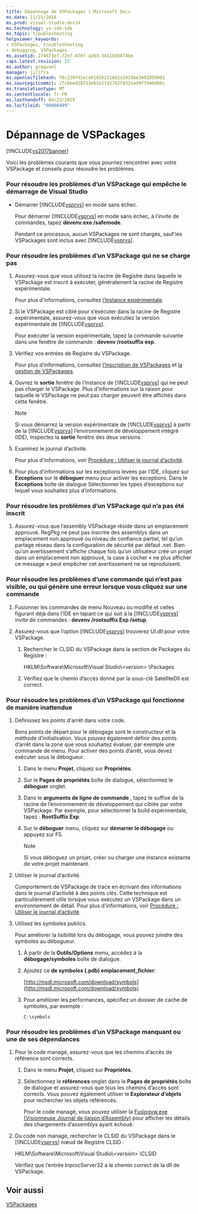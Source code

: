 ```yaml
---
title: Dépannage de VSPackages | Microsoft Docs
ms.date: 11/15/2016
ms.prod: visual-studio-dev14
ms.technology: vs-ide-sdk
ms.topic: troubleshooting
helpviewer_keywords:
- VSPackages, troubleshooting
- debugging, VSPackages
ms.assetid: 274673e7-72e7-476f-a263-3411b5b874be
caps.latest.revision: 23
ms.author: gregvanl
manager: jillfra
ms.openlocfilehash: f8c230fd2ecd9183b131662a1033be3402859001
ms.sourcegitcommit: 1fc6ee928733e61a1f42782f832ead9f7946d00c
ms.translationtype: MT
ms.contentlocale: fr-FR
ms.lasthandoff: 04/22/2019
ms.locfileid: "60060499"
---
```

# <a name="troubleshooting-vspackages"></a>Dépannage de VSPackages
[!INCLUDE[vs2017banner](../includes/vs2017banner.md)]

Voici les problèmes courants que vous pourriez rencontrer avec votre VSPackage et conseils pour résoudre les problèmes.  
  
### <a name="to-troubleshoot-a-vspackage-that-keeps-visual-studio-from-starting"></a>Pour résoudre les problèmes d’un VSPackage qui empêche le démarrage de Visual Studio  
  
- Démarrer [!INCLUDE[vsprvs](../includes/vsprvs-md.md)] en mode sans échec.  
  
     Pour démarrer [!INCLUDE[vsprvs](../includes/vsprvs-md.md)] en mode sans échec, à l’invite de commandes, tapez **devenv.exe /safemode**.  
  
     Pendant ce processus, aucun VSPackages ne sont chargés, sauf les VSPackages sont inclus avec [!INCLUDE[vsprvs](../includes/vsprvs-md.md)].  
  
### <a name="to-troubleshoot-a-vspackage-that-does-not-load"></a>Pour résoudre les problèmes d’un VSPackage qui ne se charge pas  
  
1. Assurez-vous que vous utilisez la racine de Registre dans laquelle le VSPackage est inscrit à exécuter, généralement la racine de Registre expérimentale.  
  
     Pour plus d’informations, consultez [l’Instance expérimentale](../extensibility/the-experimental-instance.md).  
  
2. Si le VSPackage est ciblé pour s’exécuter dans la racine de Registre expérimentale, assurez-vous que vous exécutiez la version expérimentale de [!INCLUDE[vsprvs](../includes/vsprvs-md.md)].  
  
     Pour exécuter la version expérimentale, tapez la commande suivante dans une fenêtre de commande : **devenv /rootsuffix exp**.  
  
3. Vérifiez vos entrées de Registre du VSPackage.  
  
     Pour plus d’informations, consultez [l’inscription de VSPackages](internals/registering-vspackages.md) et [la gestion de VSPackages](../extensibility/managing-vspackages.md).  
  
4. Ouvrez le **sortie** fenêtre de l’instance de [!INCLUDE[vsprvs](../includes/vsprvs-md.md)] qui ne peut pas charger le VSPackage. Plus d’informations sur la raison pour laquelle le VSPackage ne peut pas charger peuvent être affichés dans cette fenêtre.  
  
    > [!NOTE]
    >  Si vous démarrez la version expérimentale de [!INCLUDE[vsprvs](../includes/vsprvs-md.md)] à partir de la [!INCLUDE[vsprvs](../includes/vsprvs-md.md)] l’environnement de développement intégré (IDE), Inspectez la **sortie** fenêtre des deux versions.  
  
5. Examinez le journal d’activité.  
  
     Pour plus d'informations, voir [Procédure : Utiliser le journal d’activité](../extensibility/how-to-use-the-activity-log.md).  
  
6. Pour plus d’informations sur les exceptions levées par l’IDE, cliquez sur **Exceptions** sur le **déboguer** menu pour activer les exceptions. Dans le **Exceptions** boîte de dialogue Sélectionner les types d’exceptions sur lequel vous souhaitez plus d’informations.  
  
### <a name="to-troubleshoot-a-vspackage-that-does-not-register"></a>Pour résoudre les problèmes d’un VSPackage qui n’a pas été inscrit  
  
1. Assurez-vous que l’assembly VSPackage réside dans un emplacement approuvé. RegPkg ne peut pas inscrire des assemblys dans un emplacement non approuvé ou niveau de confiance partiel, tel qu’un partage réseau dans la configuration de sécurité par défaut .net. Bien qu’un avertissement s’affiche chaque fois qu’un utilisateur crée un projet dans un emplacement non approuvé, la case à cocher « ne plus afficher ce message » peut empêcher cet avertissement ne se reproduisent.  
  
### <a name="to-troubleshoot-a-command-that-is-not-visible-or-that-generates-an-error-when-you-click-a-command"></a>Pour résoudre les problèmes d’une commande qui n’est pas visible, ou qui génère une erreur lorsque vous cliquez sur une commande  
  
1. Fusionner les commandes de menu Nouveau ou modifié et celles figurant déjà dans l’IDE en tapant ce qui suit à la [!INCLUDE[vsprvs](../includes/vsprvs-md.md)] invite de commandes : **devenv /rootsuffix Exp /setup**.  
  
2. Assurez-vous que l’option [!INCLUDE[vsprvs](../includes/vsprvs-md.md)] trouverez UI.dll pour votre VSPackage.  
  
    1. Rechercher le CLSID du VSPackage dans la section de Packages du Registre :  
  
         HKLM\Software\Microsoft\Visual Studio\\*\<version>* \Packages  
  
    2. Vérifiez que le chemin d’accès donné par la sous-clé SatelliteDll est correct.  
  
### <a name="to-troubleshoot-a-vspackage-that-behaves-unexpectedly"></a>Pour résoudre les problèmes d’un VSPackage qui fonctionne de manière inattendue  
  
1. Définissez les points d'arrêt dans votre code.  
  
     Bons points de départ pour le débogage sont le constructeur et la méthode d’initialisation. Vous pouvez également définir des points d’arrêt dans la zone que vous souhaitez évaluer, par exemple une commande de menu. Pour activer des points d’arrêt, vous devez exécuter sous le débogueur.  
  
    1. Dans le menu **Projet**, cliquez sur **Propriétés**.  
  
    2. Sur le **Pages de propriétés** boîte de dialogue, sélectionnez le **déboguer** onglet.  
  
    3. Dans le **arguments de ligne de commande** , tapez le suffixe de la racine de l’environnement de développement qui ciblée par votre VSPackage. Par exemple, pour sélectionner la build expérimentale, tapez : **RootSuffix Exp**.  
  
    4. Sur le **déboguer** menu, cliquez sur **démarrer le débogage** ou appuyez sur F5.  
  
        > [!NOTE]
        >  Si vous déboguez un projet, créer ou charger une instance existante de votre projet maintenant.  
  
2. Utiliser le journal d’activité.  
  
     Comportement de VSPackage de trace en écrivant des informations dans le journal d’activité à des points clés. Cette technique est particulièrement utile lorsque vous exécutez un VSPackage dans un environnement de détail. Pour plus d'informations, voir [Procédure : Utiliser le journal d’activité](../extensibility/how-to-use-the-activity-log.md).  
  
3. Utilisez les symboles publics.  
  
     Pour améliorer la lisibilité lors du débogage, vous pouvez joindre des symboles au débogueur.  
  
    1. À partir de la **Outils/Options** menu, accédez à la **débogage/symboles** boîte de dialogue.  
  
    2. Ajoutez ce **de symboles (.pdb) emplacement_fichier**:  
  
         [http://msdl.microsoft.com/download/symbols](http://msdl.microsoft.com/download/symbols)  
  
    3. Pour améliorer les performances, spécifiez un dossier de cache de symboles, par exemple :  
  
        ```  
        C:\symbols  
        ```  
  
### <a name="to-troubleshoot-a-missing-vspackage-or-one-of-its-dependencies"></a>Pour résoudre les problèmes d’un VSPackage manquant ou une de ses dépendances  
  
1. Pour le code managé, assurez-vous que les chemins d’accès de référence sont corrects.  
  
   1. Dans le menu **Projet**, cliquez sur **Propriétés**.  
  
   2. Sélectionnez le **références** onglet dans le **Pages de propriétés** boîte de dialogue et assurez-vous que tous les chemins d’accès sont corrects. Vous pouvez également utiliser le **Explorateur d’objets** pour rechercher les objets référencés.  
  
        Pour le code managé, vous pouvez utiliser la [Fuslogvw.exe (Visionneuse Journal de liaison d’Assembly)](http://msdn.microsoft.com/library/e32fa443-0778-4cc3-bf36-5c8ea297d296) pour afficher les détails des chargements d’assemblys ayant échoué.  
  
2. Du code non managé, rechercher le CLSID du VSPackage dans le [!INCLUDE[vsprvs](../includes/vsprvs-md.md)] nœud de Registre CLSID :  
  
    HKLM\Software\Microsoft\Visual Studio\\*\<version>* \CLSID  
  
   Vérifiez que l’entrée InprocServer32 a le chemin correct de la dll de VSPackage.  
  
## <a name="see-also"></a>Voir aussi  
 [VSPackages](../extensibility/internals/vspackages.md)
